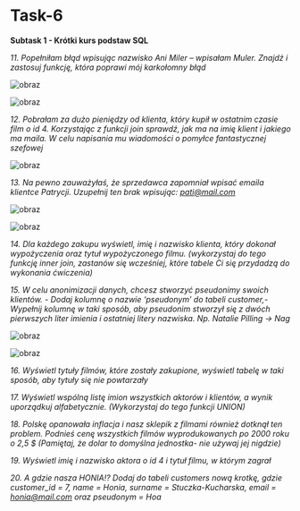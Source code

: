 # Task-6

__Subtask 1 - Krótki kurs podstaw SQL__


*11. Popełniłam błąd wpisując nazwisko Ani Miler – wpisałam Muler. Znajdź i zastosuj funkcję, która poprawi mój karkołomny błąd*
 
 ![obraz](https://user-images.githubusercontent.com/116674154/205484556-e5e67d5d-b442-462c-9af2-6148734850e1.png)
  
![obraz](https://user-images.githubusercontent.com/116674154/205485043-2bd10963-bbdf-446b-b2f4-0b01fde8c2aa.png)


*12. Pobrałam za dużo pieniędzy od klienta, który kupił w ostatnim czasie film o id 4. Korzystając z funkcji join sprawdź, jak ma na imię klient i jakiego ma maila. W celu napisania mu wiadomości o pomyłce fantastycznej szefowej*

![obraz](https://user-images.githubusercontent.com/116674154/205484585-a3e98428-7db5-4d10-ae45-99fdbebb04f8.png)

 
*13. Na pewno zauważyłaś, że sprzedawca zapomniał wpisać emaila klientce Patrycji. Uzupełnij ten brak wpisując: pati@mail.com*
 
 ![obraz](https://user-images.githubusercontent.com/116674154/205484598-b0ed2041-96a0-4fae-bc7c-7a311040c091.png)

![obraz](https://user-images.githubusercontent.com/116674154/205485120-b1084125-94dc-454c-989b-286e12d78313.png)


*14. Dla każdego zakupu wyświetl, imię i nazwisko klienta, który dokonał wypożyczenia oraz tytuł wypożyczonego filmu. (wykorzystaj do tego funkcję inner join, zastanów się wcześniej, które tabele Ci się przydadzą do wykonania ćwiczenia)*
  
 

*15. W celu anonimizacji danych, chcesz stworzyć pseudonimy swoich klientów. - Dodaj kolumnę o nazwie ‘pseudonym’ do tabeli customer,- Wypełnij kolumnę w taki sposób, aby pseudonim stworzył się z dwóch pierwszych liter imienia i ostatniej litery nazwiska. Np. Natalie Pilling → Nag*

![obraz](https://user-images.githubusercontent.com/116674154/205485222-90cc3f44-fd0e-4566-9155-7eb5a8b4baf1.png)

![obraz](https://user-images.githubusercontent.com/116674154/205485239-b31e97c1-b895-4b92-9272-f1d123ae0d73.png)


*16. Wyświetl tytuły filmów, które zostały zakupione, wyświetl tabelę w taki sposób, aby tytuły się nie powtarzały*



*17. Wyświetl wspólną listę imion wszystkich aktorów i klientów, a wynik uporządkuj alfabetycznie. (Wykorzystaj do tego funkcji UNION)*


*18. Polskę opanowała inflacja i nasz sklepik z filmami również dotknął ten problem. Podnieś cenę wszystkich filmów wyprodukowanych po 2000 roku o 2,5 $ (Pamiętaj, że dolar to domyślna jednostka- nie używaj jej nigdzie)*



*19. Wyświetl imię i nazwisko aktora o id 4 i tytuł filmu, w którym zagrał*



*20. A gdzie nasza HONIA!? Dodaj do tabeli customers nową krotkę, gdzie customer_id = 7, name = Honia, surname = Stuczka-Kucharska, email = honia@mail.com oraz pseudonym = Hoa*
